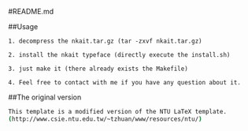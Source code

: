 #README.md


##Usage

    1. decompress the nkait.tar.gz (tar -zxvf nkait.tar.gz)

    2. install the nkait typeface (directly execute the install.sh)

    3. just make it (there already exists the Makefile)

    4. Feel free to contact with me if you have any question about it.

##The original version
``` bash
This template is a modified version of the NTU LaTeX template.
(http://www.csie.ntu.edu.tw/~tzhuan/www/resources/ntu/)
```
